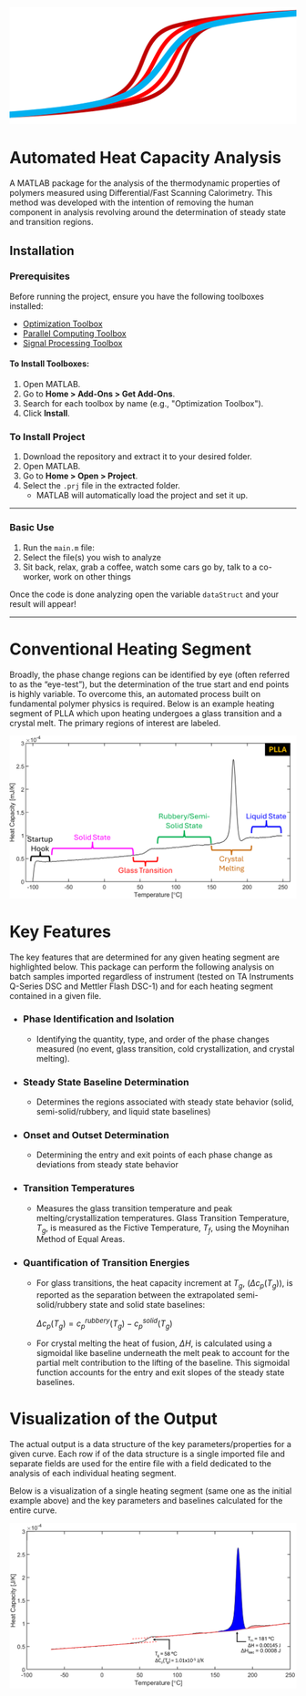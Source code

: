 ![Logo](/Images/Logo2.svg)
# Automated Heat Capacity Analysis

A MATLAB package for the analysis of the thermodynamic properties of polymers measured using Differential/Fast Scanning Calorimetry. This method was developed with the intention of removing the human component in analysis revolving around the determination of steady state and transition regions. 


## Installation

### Prerequisites
Before running the project, ensure you have the following toolboxes installed:

- [Optimization Toolbox](https://www.mathworks.com/products/optimization.html)
- [Parallel Computing Toolbox](https://www.mathworks.com/products/parallel-computing.html)
- [Signal Processing Toolbox](https://www.mathworks.com/products/signal.html)

#### To Install Toolboxes:
1. Open MATLAB.
2. Go to **Home > Add-Ons > Get Add-Ons**.
3. Search for each toolbox by name (e.g., "Optimization Toolbox").
4. Click **Install**.

### To Install Project
1. Download the repository and extract it to your desired folder.
2. Open MATLAB.
3. Go to **Home > Open > Project**.
4. Select the `.prj` file in the extracted folder.
   - MATLAB will automatically load the project and set it up.

---

### Basic Use
1. Run the `main.m` file:
2. Select the file(s) you wish to analyze 
3. Sit back, relax, grab a coffee, watch some cars go by, talk to a co-worker, work on other things

Once the code is done analyzing open the variable `dataStruct` and your result will appear!

---
# Conventional Heating Segment
Broadly, the phase change regions can be identified by eye (often referred to as the “eye-test”), but the determination of the true start and end points is highly variable. To overcome this, an automated process built on fundamental polymer physics is required. Below is an example heating segment of PLLA which upon heating undergoes a glass transition and a crystal melt. The primary regions of interest are labeled.

![Conventional Eye Test](/Images/eyeTestExample.png)

# Key Features
The key features that are determined for any given heating segment are highlighted below. This package can perform the following analysis on batch samples imported regardless of instrument (tested on TA Instruments Q-Series DSC and Mettler Flash DSC-1) and for each heating segment contained in a given file.
- ### Phase Identification and Isolation
	- Identifying the quantity, type, and order of the phase changes measured (no event, glass transition, cold crystallization, and crystal melting). 
- ### Steady State Baseline Determination
	- Determines the regions associated with steady state behavior (solid, semi-solid/rubbery, and liquid state baselines)
- ### Onset and Outset Determination
	- Determining the entry and exit points of each phase change as deviations from steady state behavior
- ### Transition Temperatures
	- Measures the glass transition temperature and peak melting/crystallization temperatures. Glass Transition Temperature, $T_g$, is measured as the Fictive Temperature, $T_f$, using the Moynihan Method of Equal Areas. 
	
- ### Quantification of Transition Energies
	- For glass transitions, the heat capacity increment at $T_g$, $(\Delta c_p(T_g))$,  is reported as the separation between the extrapolated semi-solid/rubbery state and solid state baselines: 
	
		$\Delta c_p(T_g) = c_p^{rubbery}(T_g)-c_p^{solid}(T_g)$
	
	- For crystal melting the heat of fusion, $\Delta H$, is calculated using a sigmoidal like baseline underneath the melt peak to account for the partial melt contribution to the lifting of the baseline. This sigmoidal function accounts for the entry and exit slopes of the steady state baselines.

# Visualization of the Output
The actual output is a data structure of the key parameters/properties for a given curve. Each row if of the data structure is a single imported file and separate fields are used for the entire file with a field dedicated to the analysis of each individual heating segment. 

Below is a visualization of a single heating segment (same one as the initial example above) and the key parameters and baselines calculated for the entire curve.

![Out Visualization](/Images/outputVisualized.png)
